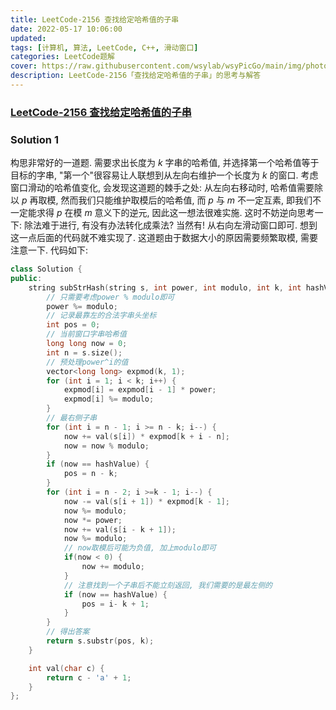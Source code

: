 ```yaml
---
title: LeetCode-2156 查找给定哈希值的子串 
date: 2022-05-17 10:06:00
updated:
tags: [计算机, 算法, LeetCode, C++, 滑动窗口]
categories: LeetCode题解
cover: https://raw.githubusercontent.com/wsylab/wsyPicGo/main/img/photo-1421789665209-c9b2a435e3dc
description: LeetCode-2156「查找给定哈希值的子串」的思考与解答
---
```

### [LeetCode-2156 查找给定哈希值的子串](https://leetcode.cn/problems/find-substring-with-given-hash-value/)

### Solution 1
构思非常好的一道题.
需要求出长度为 $k$ 字串的哈希值, 并选择第一个哈希值等于目标的字串, "第一个"很容易让人联想到从左向右维护一个长度为 $k$ 的窗口. 考虑窗口滑动的哈希值变化, 会发现这道题的棘手之处: 从左向右移动时, 哈希值需要除以 $p$ 再取模, 然而我们只能维护取模后的哈希值, 而 $p$ 与 $m$ 不一定互素, 即我们不一定能求得 $p$ 在模 $m$ 意义下的逆元, 因此这一想法很难实施. 这时不妨逆向思考一下: 除法难于进行, 有没有办法转化成乘法? 当然有! 从右向左滑动窗口即可. 想到这一点后面的代码就不难实现了.
这道题由于数据大小的原因需要频繁取模, 需要注意一下.
代码如下: 
```C++
class Solution {
public:
    string subStrHash(string s, int power, int modulo, int k, int hashValue) {
        // 只需要考虑power % modulo即可
        power %= modulo;
        // 记录最靠左的合法字串头坐标
        int pos = 0;
        // 当前窗口字串哈希值
        long long now = 0;
        int n = s.size();
        // 预处理power^i的值
        vector<long long> expmod(k, 1);
        for (int i = 1; i < k; i++) {
            expmod[i] = expmod[i - 1] * power;
            expmod[i] %= modulo;
        }
        // 最右侧子串
        for (int i = n - 1; i >= n - k; i--) {
            now += val(s[i]) * expmod[k + i - n];
            now = now % modulo;
        }
        if (now == hashValue) {
            pos = n - k;
        }
        for (int i = n - 2; i >=k - 1; i--) {
            now -= val(s[i + 1]) * expmod[k - 1];
            now %= modulo;
            now *= power;
            now += val(s[i - k + 1]);
            now %= modulo;
            // now取模后可能为负值, 加上modulo即可
            if(now < 0) {
                now += modulo;
            }
            // 注意找到一个子串后不能立刻返回, 我们需要的是最左侧的
            if (now == hashValue) {
                pos = i- k + 1;
            }
        }
        // 得出答案
        return s.substr(pos, k);
    }

    int val(char c) {
        return c - 'a' + 1;
    }
};
```